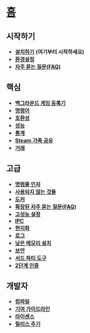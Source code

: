 # **[홈](https://github.com/JustArchiNET/ArchiSteamFarm/wiki/Home-ko-KR)**

## 시작하기

* **[설치하기](https://github.com/JustArchiNET/ArchiSteamFarm/wiki/Setting-up-ko-KR)** **(여기부터 시작하세요)**
* **[환경설정](https://github.com/JustArchiNET/ArchiSteamFarm/wiki/Configuration-ko-KR)**
* **[자주 묻는 질문(FAQ)](https://github.com/JustArchiNET/ArchiSteamFarm/wiki/FAQ-ko-KR)**

## 핵심

* **[백그라운드 게임 등록기](https://github.com/JustArchiNET/ArchiSteamFarm/wiki/Background-games-redeemer)**
* **[명령어](https://github.com/JustArchiNET/ArchiSteamFarm/wiki/Commands)**
* **[호환성](https://github.com/JustArchiNET/ArchiSteamFarm/wiki/Compatibility)**
* **[성능](https://github.com/JustArchiNET/ArchiSteamFarm/wiki/Performance-ko-KR)**
* **[통계](https://github.com/JustArchiNET/ArchiSteamFarm/wiki/Statistics)**
* **[Steam 가족 공유](https://github.com/JustArchiNET/ArchiSteamFarm/wiki/Steam-Family-Sharing-ko-KR)**
* **[거래](https://github.com/JustArchiNET/ArchiSteamFarm/wiki/Trading)**

## 고급

* **[명령줄 인자](https://github.com/JustArchiNET/ArchiSteamFarm/wiki/Command-line-arguments)**
* **[사용되지 않는 것들](https://github.com/JustArchiNET/ArchiSteamFarm/wiki/Deprecation)**
* **[도커](https://github.com/JustArchiNET/ArchiSteamFarm/wiki/Docker)**
* **[확장된 자주 묻는 질문(FAQ)](https://github.com/JustArchiNET/ArchiSteamFarm/wiki/Extended-FAQ)**
* **[고성능 설정](https://github.com/JustArchiNET/ArchiSteamFarm/wiki/High-performance-setup)**
* **[IPC](https://github.com/JustArchiNET/ArchiSteamFarm/wiki/IPC)**
* **[현지화](https://github.com/JustArchiNET/ArchiSteamFarm/wiki/Localization)**
* **[로그](https://github.com/JustArchiNET/ArchiSteamFarm/wiki/Logging-ko-KR)**
* **[낮은 메모리 설치](https://github.com/JustArchiNET/ArchiSteamFarm/wiki/Low-memory-setup)**
* **[보안](https://github.com/JustArchiNET/ArchiSteamFarm/wiki/Security-ko-KR)**
* **[서드 파티 도구](https://github.com/JustArchiNET/ArchiSteamFarm/wiki/Third-party-tools-ko-KR)**
* **[2단계 인증](https://github.com/JustArchiNET/ArchiSteamFarm/wiki/Two-factor-authentication)**

## 개발자

* **[컴파일](https://github.com/JustArchiNET/ArchiSteamFarm/wiki/Compilation-ko-KR)**
* **[기여 가이드라인](https://github.com/JustArchiNET/ArchiSteamFarm/blob/master/.github/CONTRIBUTING.md)**
* **[라이센스](https://github.com/JustArchiNET/ArchiSteamFarm/wiki/License-ko-KR)**
* **[릴리스 주기](https://github.com/JustArchiNET/ArchiSteamFarm/wiki/Release-cycle)**